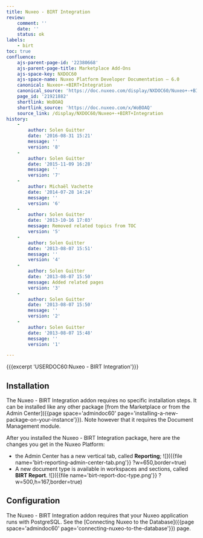 ```yaml
---
title: Nuxeo - BIRT Integration
review:
    comment: ''
    date: ''
    status: ok
labels:
    - birt
toc: true
confluence:
    ajs-parent-page-id: '22380668'
    ajs-parent-page-title: Marketplace Add-Ons
    ajs-space-key: NXDOC60
    ajs-space-name: Nuxeo Platform Developer Documentation — 6.0
    canonical: Nuxeo+-+BIRT+Integration
    canonical_source: 'https://doc.nuxeo.com/display/NXDOC60/Nuxeo+-+BIRT+Integration'
    page_id: '21921882'
    shortlink: WoBOAQ
    shortlink_source: 'https://doc.nuxeo.com/x/WoBOAQ'
    source_link: /display/NXDOC60/Nuxeo+-+BIRT+Integration
history:
    - 
        author: Solen Guitter
        date: '2016-08-31 15:21'
        message: ''
        version: '8'
    - 
        author: Solen Guitter
        date: '2015-11-09 16:28'
        message: ''
        version: '7'
    - 
        author: Michaël Vachette
        date: '2014-07-28 14:24'
        message: ''
        version: '6'
    - 
        author: Solen Guitter
        date: '2013-10-16 17:03'
        message: Removed related topics from TOC
        version: '5'
    - 
        author: Solen Guitter
        date: '2013-08-07 15:51'
        message: ''
        version: '4'
    - 
        author: Solen Guitter
        date: '2013-08-07 15:50'
        message: Added related pages
        version: '3'
    - 
        author: Solen Guitter
        date: '2013-08-07 15:50'
        message: ''
        version: '2'
    - 
        author: Solen Guitter
        date: '2013-08-07 15:48'
        message: ''
        version: '1'

---
```

{{{excerpt 'USERDOC60:Nuxeo - BIRT Integration'}}}

## Installation

The&nbsp;Nuxeo - BIRT Integration addon requires no specific installation steps. It can be installed like any other package [from the Marketplace or from the Admin Center]({{page space='admindoc60' page='installing-a-new-package-on-your-instance'}}). Note however that it requires the Document Management module.

After you installed the Nuxeo - BIRT Integration package, here are the changes you get in the Nuxeo Platform:

*   the Admin Center has a new vertical tab, called **Reporting**;
    ![]({{file name='birt-reporting-admin-center-tab.png'}} ?w=650,border=true)
*   A new document type is available in workspaces and sections, called **BIRT Report**.
    ![]({{file name='birt-report-doc-type.png'}} ?w=500,h=167,border=true)

## Configuration

The Nuxeo - BIRT Integration addon requires that your Nuxeo application runs with PostgreSQL. See the [Connecting Nuxeo to the Database]({{page space='admindoc60' page='connecting-nuxeo-to-the-database'}}) page.

&nbsp;

&nbsp;
